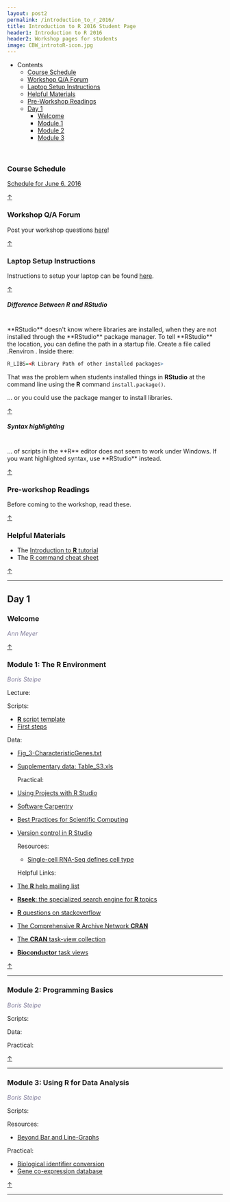 ```yaml
---
layout: post2
permalink: /introduction_to_r_2016/
title: Introduction to R 2016 Student Page
header1: Introduction to R 2016
header2: Workshop pages for students
image: CBW_introtoR-icon.jpg
---
```


<ul id="navmenu">
  <li><a id="back_to_top">Contents</a>
     <ul class="sub1">
     <li><a href="#course_schedule">Course Schedule</a></li>
     <li><a href="#q_a_forum">Workshop Q/A Forum</a></li>
     <li><a href="#laptop_setup">Laptop Setup Instructions</a></li>
     <li><a href="#helpful_materials">Helpful Materials</a></li>
     <li><a href="#pre_readings">Pre-Workshop Readings</a></li>
      <li><a href="#day1">Day 1</a>
         <ul class="sub2">  
           <li><a href="#welcome">Welcome</a></li>
           <li><a href="#module_1">Module 1</a></li>
           <li><a href="#module_2">Module 2</a></li>
           <li><a href="#module_3">Module 3</a></li>
        </ul>
      </li>
    </ul>
  </li>
</ul>  

<br>

###  Course Schedule  <a id="course_schedule"></a>

  <a href="http://bioinformatics-ca.github.io/2016_workshops/intror/IntroR_2016_Schedule_v1.pdf">Schedule for June 6, 2016</a>

[&uarr;](#back_to_top)

###  Workshop Q/A Forum <a id="q_a_forum"></a>

  Post your workshop questions <a href="http://todaysmeet.com/IntroR2016">here</a>!

[&uarr;](#back_to_top)

###  Laptop Setup Instructions <a id="laptop_setup"></a>

  Instructions to setup your laptop can be found <a href="http://bioinformatics-ca.github.io/2016_workshops/intror/laptop_setup_instructions.pdf">here</a>.

[&uarr;](#back_to_top)

##### Difference Between **R** and **RStudio**
<br>
**RStudio** doesn't know where libraries are installed, when they are not installed through the **RStudio** package manager. To tell **RStudio** the location, you can define the path in a startup file. Create a file called .Renviron . Inside there:

```r
R_LIBS=<R Library Path of other installed packages>
```

That was the problem when students installed things in **RStudio** at the command line using the **R** command <code>install.package()</code>.

... or you could use the package manger to install libraries.

[&uarr;](#back_to_top)

##### Syntax highlighting
<br>
... of scripts in the **R** editor does not seem to work under Windows. If you want highlighted syntax, use **RStudio** instead.

[&uarr;](#back_to_top)

###  Pre-workshop Readings <a id="pre_readings"></a>

  Before coming to the workshop, read these.

[&uarr;](#back_to_top)  
  
### Helpful Materials <a id="helpful_materials"></a>

* The [Introduction to **R** tutorial](http://steipe.biochemistry.utoronto.ca/abc/index.php/R_tutorial) 
* The [R command cheat sheet](../../resources/R_Short-refcard.pdf)

[&uarr;](#back_to_top)

***

##  Day 1 <a id="day_1"></a>

###  Welcome <a id="welcome"></a>

  *<font color="#827e9c">Ann Meyer</font>* 
<br>

[&uarr;](#back_to_top)

###  Module 1: The **R** Environment <a id="module_1"></a>

  *<font color="#827e9c">Boris Steipe</font>*
  
  Lecture:
  
  Scripts:
  
  * [**R** script template](https://github.com/bioinformatics-ca/bioinformatics-ca.github.io/raw/master/2016_workshops/intror/ScriptTemplate.txt)  
  * [First steps](http://bioinformatics-ca.github.io/intror_first_steps_2016/)  
  
  Data:

* [Fig_3-CharacteristicGenes.txt](https://github.com/bioinformatics-ca/bioinformatics-ca.github.io/raw/master/2016_workshops/intror/Fig_3-CharacteristicGenes.txt)  
* [Supplementary data: Table_S3.xls](https://github.com/bioinformatics-ca/bioinformatics-ca.github.io/raw/master/2016_workshops/intror/Table_S3.xls)  
  
  Practical:
  
* [Using Projects with R Studio](https://support.rstudio.com/hc/en-us/articles/200526207-Using-Projects)
* [Software Carpentry](http://software-carpentry.org/)
* [Best Practices for Scientific Computing](http://journals.plos.org/plosbiology/article?id=10.1371/journal.pbio.1001745)
* [Version control in R Studio](https://support.rstudio.com/hc/en-us/articles/200532077-Version-Control-with-Git-and-SVN)
  
  Resources:
  
  * [Single-cell RNA-Seq defines cell type](http://www.ncbi.nlm.nih.gov/pubmed/24531970)
  
  Helpful Links:
  
* [The **R** help mailing list](https://stat.ethz.ch/mailman/listinfo/r-help)
* [**Rseek**: the specialized search engine for **R** topics](http://rseek.org/)
* [**R** questions on stackoverflow](http://stackoverflow.com/questions/tagged/r)
* [The Comprehensive **R** Archive Network **CRAN**](http://cran.r-project.org/)
* [The **CRAN** task-view collection](http://cran.r-project.org/web/views/)
* [**Bioconductor** task views](http://www.bioconductor.org/packages/release/BiocViews.html)
  
[&uarr;](#back_to_top)
  
***

###  Module 2: Programming Basics <a id="module_2"></a>

  *<font color="#827e9c">Boris Steipe</font>*
  
  Scripts:
  
  Data:
  
  Practical:

[&uarr;](#back_to_top)

***

###  Module 3: Using **R** for Data Analysis <a id="module_3"></a>

  *<font color="#827e9c">Boris Steipe</font>*

  Scripts:
  
  Resources:
  
  * [Beyond Bar and Line-Graphs](http://www.ncbi.nlm.nih.gov/pubmed/25901488)
  
  Practical:
  
  * [Biological identifier conversion]( http://biodbnet.abcc.ncifcrf.gov/)
  * [Gene co-expression database](http://coxpresdb.jp/) 

[&uarr;](#back_to_top)

***
